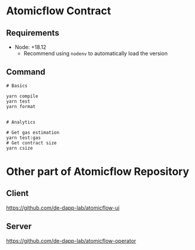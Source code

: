 # Atomicflow Contract

## Requirements

- Node: +18.12
  - Recommend using `nodenv` to automatically load the version

## Command

```shell
# Basics

yarn compile
yarn test
yarn format


# Analytics

# Get gas estimation
yarn test:gas
# Get contract size
yarn csize
```

# Other part of Atomicflow Repository
## Client
https://github.com/de-dapp-lab/atomicflow-ui

## Server
https://github.com/de-dapp-lab/atomicflow-operator
